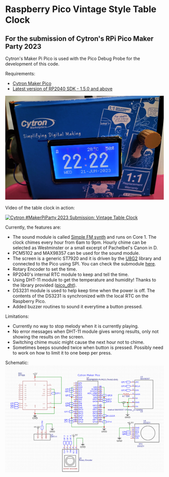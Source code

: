 # Raspberry Pico Vintage Style Table Clock

## For the submission of Cytron's RPi Pico Maker Party 2023

Cytron's Maker Pi Pico is used with the Pico Debug Probe for the development of this code.

Requirements:
- [Cytron Maker Pico](https://my.cytron.io/p-maker-pi-pico?r=1)
- [Latest version of RP2040 SDK - 1.5.0 and above](https://github.com/raspberrypi/pico-sdk)

![Vintage Table Clock](tableClock_1.jpg)

Video of the table clock in action:

[![Cytron #MakerPiParty 2023 Submission: Vintage Table Clock](https://img.youtube.com/vi/SPQg1G8VzrQ/hqdefault.jpg)](https://www.youtube.com/watch?v=SPQg1G8VzrQ)

Currently, the features are:
- The sound module is called [Simple FM synth](https://github.com/nyh-workshop/pico-fmSynth) and runs on Core 1. The clock chimes every hour from 6am to 9pm. Hourly chime can be selected as Westminster or a small excerpt of Pachelbel's Canon in D.
- PCM5102 and MAX98357 can be used for the sound module.
- The screen is a generic ST7920 and it is driven by the [U8G2](https://github.com/olikraus/u8g2) library and connected to the Pico using SPI. You can check the submodule [here](https://github.com/nyh-workshop/pico-u8g2-st7920).
- Rotary Encoder to set the time.
- RP2040's internal RTC module to keep and tell the time.
- Using DHT-11 module to get the temperature and humidity! Thanks to the library provided ([pico_dht](https://github.com/vmilea/pico_dht/tree/master)).
- DS3231 module is used to help keep time when the power is off. The contents of the DS3231 is synchronized with the local RTC on the Raspberry Pico.
- Added buzzer routines to sound it everytime a button pressed.

Limitations:
- Currently no way to stop melody when it is currently playing.
- No error messages when DHT-11 module gives wrong results, only not showing the results on the screen.
- Switching chime music might cause the next hour not to chime.
- Sometimes beeps sounded twice when button is pressed. Possibly need to work on how to limit it to one beep per press.

Schematic:
![Schematic](Schematic.PNG)

